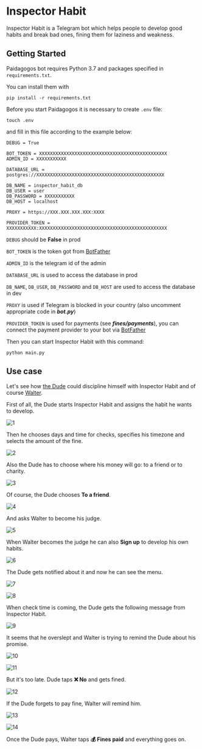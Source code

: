 # Inspector Habit

Inspector Habit is a Telegram bot which helps people to develop good habits and break bad ones, fining them for laziness and weakness.


## Getting Started

Paidagogos bot requires Python 3.7 and packages specified in ```requirements.txt```.

You can install them with

```
pip install -r requirements.txt
```

Before you start Paidagogos it is necessary to create ```.env``` file:

```
touch .env
```

and fill in this file according to the example below:

```
DEBUG = True

BOT_TOKEN = XXXXXXXXXXXXXXXXXXXXXXXXXXXXXXXXXXXXXXXXXXXXXXX
ADMIN_ID = XXXXXXXXXXX

DATABASE_URL = postgres://XXXXXXXXXXXXXXXXXXXXXXXXXXXXXXXXXXXXXXXXXXXXXXX

DB_NAME = inspector_habit_db
DB_USER = user
DB_PASSWORD = XXXXXXXXXXX
DB_HOST = localhost

PROXY = https://XXX.XXX.XXX.XXX:XXXX

PROVIDER_TOKEN = XXXXXXXXXXX:XXXXXXXXXXXXXXXXXXXXXXXXXXXXXXXXXXXXXXXXXXXXXXX

```

```DEBUG``` should be **False** in prod

```BOT_TOKEN``` is the token got from [BotFather](https://t.me/BotFather)

```ADMIN_ID``` is the telegram id of the admin

```DATABASE_URL``` is used to access the database in prod

```DB_NAME```, ```DB_USER```, ```DB_PASSWORD``` and  ```DB_HOST```  are used to access the database in dev

```PROXY``` is used if Telegram is blocked in your country (also uncomment appropriate code in ***bot.py***)

```PROVIDER_TOKEN``` is used for payments (see ***fines/payments***), you can connect the payment provider to your bot via [BotFather](https://t.me/BotFather)

Then you can start Inspector Habit with this command:

```
python main.py
```


## Use case

Let's see how [the Dude](https://en.wikipedia.org/wiki/The_Big_Lebowski) could discipline himself with Inspector Habit and of course [Walter](https://en.wikipedia.org/wiki/The_Big_Lebowski).

First of all, the Dude starts Inspector Habit and assigns the habit he wants to develop.

![1](https://raw.githubusercontent.com/Macket/inspector_habit_bot/master/img/readme/1.png)

Then he chooses days and time for checks, specifies his timezone and selects the amount of the fine.

![2](https://raw.githubusercontent.com/Macket/inspector_habit_bot/master/img/readme/2.png)

Also the Dude has to choose where his money will go: to a friend or to charity.

![3](https://raw.githubusercontent.com/Macket/inspector_habit_bot/master/img/readme/3.png)

Of course, the Dude chooses **To a friend**.

![4](https://raw.githubusercontent.com/Macket/inspector_habit_bot/master/img/readme/4.png)

And asks Walter to become his judge.

![5](https://raw.githubusercontent.com/Macket/inspector_habit_bot/master/img/readme/5.png)

When Walter becomes the judge he can also **Sign up** to develop his own habits.

![6](https://raw.githubusercontent.com/Macket/inspector_habit_bot/master/img/readme/6.png)

The Dude gets notified about it and now he can see the menu.

![7](https://raw.githubusercontent.com/Macket/inspector_habit_bot/master/img/readme/7.png)

![8](https://raw.githubusercontent.com/Macket/inspector_habit_bot/master/img/readme/8.png)

When check time is coming, the Dude gets the following message from Inspector Habit.

![9](https://raw.githubusercontent.com/Macket/inspector_habit_bot/master/img/readme/9.png)

It seems that he overslept and Walter is trying to remind the Dude about his promise.

![10](https://raw.githubusercontent.com/Macket/inspector_habit_bot/master/img/readme/10.png)

![11](https://raw.githubusercontent.com/Macket/inspector_habit_bot/master/img/readme/11.png)

But it's too late. Dude taps **❌ No** and gets fined.

![12](https://raw.githubusercontent.com/Macket/inspector_habit_bot/master/img/readme/12.png)

If the Dude forgets to pay fine, Walter will remind him.

![13](https://raw.githubusercontent.com/Macket/inspector_habit_bot/master/img/readme/13.png)

![14](https://raw.githubusercontent.com/Macket/inspector_habit_bot/master/img/readme/14.png)

Once the Dude pays, Walter taps **💰 Fines paid** and everything goes on.